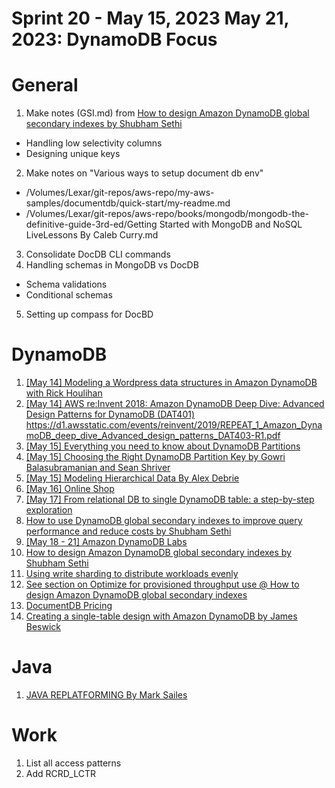 # Sprint 20 - May 15, 2023	May 21, 2023: DynamoDB Focus

# General

1. Make notes (GSI.md) from [How to design Amazon DynamoDB global secondary indexes by Shubham Sethi](https://aws.amazon.com/blogs/database/how-to-design-amazon-dynamodb-global-secondary-indexes/)
- Handling low selectivity columns
- Designing unique keys
2. Make notes on "Various ways to setup document db env"
- /Volumes/Lexar/git-repos/aws-repo/my-aws-samples/documentdb/quick-start/my-readme.md
- /Volumes/Lexar/git-repos/aws-repo/books/mongodb/mongodb-the-definitive-guide-3rd-ed/Getting Started with MongoDB and NoSQL LiveLessons By Caleb Curry.md
3. Consolidate DocDB CLI commands
4. Handling schemas in MongoDB vs DocDB
- Schema validations
- Conditional schemas
5. Setting up compass for DocBD

# DynamoDB

1. [[May 14] Modeling a Wordpress data structures in Amazon DynamoDB with Rick Houlihan](https://www.youtube.com/watch?v=em860yYs7uw)
2. [[May 14] AWS re:Invent 2018: Amazon DynamoDB Deep Dive: Advanced Design Patterns for DynamoDB (DAT401)](https://www.youtube.com/watch?v=HaEPXoXVf2k) https://d1.awsstatic.com/events/reinvent/2019/REPEAT_1_Amazon_DynamoDB_deep_dive_Advanced_design_patterns_DAT403-R1.pdf
3. [[May 15] Everything you need to know about DynamoDB Partitions](https://www.alexdebrie.com/posts/dynamodb-partitions/)
4. [[May 15] Choosing the Right DynamoDB Partition Key by Gowri Balasubramanian and Sean Shriver](https://aws.amazon.com/blogs/database/choosing-the-right-dynamodb-partition-key/)
5. [[May 15] Modeling Hierarchical Data By Alex Debrie](https://www.dynamodbguide.com/hierarchical-data/)
5. [[May 16] Online Shop](https://github.com/aws-samples/amazon-dynamodb-design-patterns/tree/master/examples/an-online-shop)
6. [[May 17] From relational DB to single DynamoDB table: a step-by-step exploration](https://www.trek10.com/blog/dynamodb-single-table-relational-modeling)
7. [How to use DynamoDB global secondary indexes to improve query performance and reduce costs by Shubham Sethi](https://aws.amazon.com/blogs/database/how-to-use-dynamodb-global-secondary-indexes-to-improve-query-performance-and-reduce-costs/)
8. [[May 18 - 21] Amazon DynamoDB Labs](https://amazon-dynamodb-labs.com/hands-on-labs.html)
9. [How to design Amazon DynamoDB global secondary indexes by Shubham Sethi](https://aws.amazon.com/blogs/database/how-to-design-amazon-dynamodb-global-secondary-indexes/)
10. [Using write sharding to distribute workloads evenly](https://docs.aws.amazon.com/amazondynamodb/latest/developerguide/bp-partition-key-sharding.html)
11. [See section on Optimize for provisioned throughput use @ How to design Amazon DynamoDB global secondary indexes](https://aws.amazon.com/blogs/database/how-to-design-amazon-dynamodb-global-secondary-indexes/)
12. [DocumentDB Pricing](https://aws.amazon.com/documentdb/pricing/)
13. [Creating a single-table design with Amazon DynamoDB by James Beswick](https://aws.amazon.com/blogs/compute/creating-a-single-table-design-with-amazon-dynamodb/)

# Java
1. [JAVA REPLATFORMING By Mark Sailes](https://serverlessland.com/content/service/lambda/paved-path/java-replatforming/introduction)

# Work
1. List all access patterns
2. Add RCRD_LCTR

